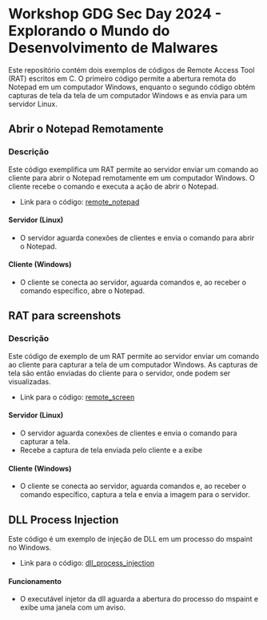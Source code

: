 # Workshop GDG Sec Day 2024 - Explorando o Mundo do Desenvolvimento de Malwares

Este repositório contém dois exemplos de códigos de Remote Access Tool (RAT) escritos em C. O primeiro código permite a abertura remota do Notepad em um computador Windows, enquanto o segundo código obtém capturas de tela da tela de um computador Windows e as envia para um servidor Linux.

## Abrir o Notepad Remotamente

### Descrição

Este código exemplifica um RAT permite ao servidor enviar um comando ao cliente para abrir o Notepad remotamente em um computador Windows. O cliente recebe o comando e executa a ação de abrir o Notepad.

- Link para o código: [remote_notepad](remote_notepad)

#### Servidor (Linux)
- O servidor aguarda conexões de clientes e envia o comando para abrir o Notepad.
#### Cliente (Windows)
- O cliente se conecta ao servidor, aguarda comandos e, ao receber o comando específico, abre o Notepad.

## RAT para screenshots

### Descrição

Este código de exemplo de um RAT permite ao servidor enviar um comando ao cliente para capturar a tela de um computador Windows. As capturas de tela são então enviadas do cliente para o servidor, onde podem ser visualizadas.

- Link para o código: [remote_screen](remote_screen)

#### Servidor (Linux)
- O servidor aguarda conexões de clientes e envia o comando para capturar a tela.
- Recebe a captura de tela enviada pelo cliente e a exibe 
#### Cliente (Windows)
- O cliente se conecta ao servidor, aguarda comandos e, ao receber o comando específico, captura a tela e envia a imagem para o servidor.

## DLL Process Injection

Este código é um exemplo de injeção de DLL em um processo do mspaint no Windows.

- Link para o código: [dll_process_injection](dll_process_injection)

#### Funcionamento
- O executável injetor da dll aguarda a abertura do processo do mspaint e exibe uma janela com um aviso.
